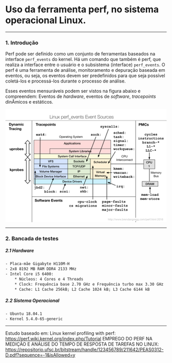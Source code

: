 # Uso da ferramenta perf, no sistema operacional Linux.

____
### 1. Introdução

Perf pode ser definido como um conjunto de ferramentas baseados na interface `perf_events` do kernel. 
Há um comando que também é perf, que realiza a interface entre o usuário e o subsistema (interface) `perf_events`.
O perf é uma ferramenta de análise, monitoramento e depuração baseada em eventos, ou seja, os eventos devem ser
predefinidos para que seja possível coletá-los e processá-los durante o processo de análise.

Esses eventos mensuráveis podem ser vistos na figura abaixo e compreendem: Eventos de *hardware*, eventos de *software*, *tracepoints* dinÂmicos e estáticos.

![Interface do perf_events](perf_events_map.png)

____
### 2. Bancada de testes

##### 2.1 Hardware

    - Placa-mãe Gigabyte H110M-H
    - 2x8 8192 MB RAM DDR4 2133 MHz
    - Intel Core i5 6400:
        * Núcleos: 4 Cores e 4 Threads
        * Clock: Frequência base 2.70 GHz e Frequência turbo max 3.30 GHz 
        * Cache: L1 Cache 256kB; L2 Cache 1024 kB; L3 Cache 6144 kB

##### 2.2 Sistema Operacional

    - Ubuntu 18.04.1
    - Kernel 5.4.0-65-generic
 ____

Estudo baseado em: 
Linux kernel profiling with perf: https://perf.wiki.kernel.org/index.php/Tutorial
EMPREGO DO PERF NA MEDIÇÃO E ANÁLISE DO TEMPO DE RESPOSTA DE TAREFAS NO LINUX: https://repositorio.ufsc.br/bitstream/handle/123456789/211642/PEAS0312-D.pdf?sequence=-1&isAllowed=y
